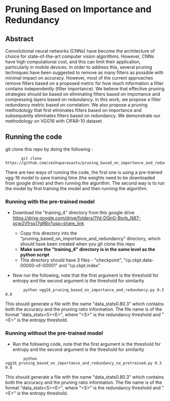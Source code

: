 # Pruning Based on Importance and Redundancy

## Abstract
Convolutional neural networks (CNNs) have become the architecture of choice for state-of-the-art computer vision algorithms. However, CNNs have high computational cost, and this can limit their application, particularly in mobile devices. In order to address this, several pruning techniques have been suggested to remove as many filters as possible with minimal impact on accuracy. However, most of the current approaches remove filters based on a proposed metric for how much information a filter contains independently (filter importance). We believe that effective pruning strategies should be based on eliminating filters based on importance and compressing layers based on redundancy. In this work, we propose a filter redundancy metric based on correlation. We also propose a pruning methodology that first eliminates filters based on importance and subsequently eliminates filters based on redundancy. We demonstrate our methodology on VGG16 with CIFAR-10 dataset. 

## Running the code


git clone this repo by doing the following : 


```
       git clone https://github.com/seshuparavastu/pruning_based_on_importance_and_redundancy.git
```


There are two ways of running the code, the first one is using a pre-trained vgg-16 model to save training time (the weights need to be downloaded from google drive) and then running the algorithm. The second way is to run the model by first training the model and then running the algorithm.
 
### Running with the pre-trained model 

* Download the "training_4" directory from this google drive https://drive.google.com/drive/folders/1Yd-DQnG-Borb_N87-pcw2Vfrss17gRBx?usp=share_link 
  * Copy this directory into the "pruning_based_on_importance_and_redundancy" directory, which should have been created when you git clone this repo
  * **Make sure the "training_4" directory is in the same level as the python script**
  * This directory should have 3 files - "checkpoint", "cp.ckpt.data-00000-of-00001" and "cp.ckpt.index"

* Now run the following, note that the first argument is the threshold for entropy and the second argument is the threshold for similarity

```
        python vgg16_pruning_based_on_importance_and_redundancy.py 0.3 0.8 
```
This should generate a file with the name "data_stats0.80.3" which contains both the accuracy and the pruning ratio information. The file name is of the format "data_stats\<S\>\<E\>", where "\<S\>" is the redundancy threshold and "\<E\>" is the entropy threshold.
 
### Running without the pre-trained model  
* Run the following code, note that the first argument is the threshold for entropy and the second argument is the threshold for similarity

```
        python vgg16_pruning_based_on_importance_and_redundancy_no_pretrained.py 0.3 0.8 
```

This should generate a file with the name "data_stats0.80.3" which contains both the accuracy and the pruning ratio information. The file name is of the format "data_stats\<S\>\<E\>", where "\<S\>" is the redundancy threshold and "\<E\>" is the entropy threshold.

 
